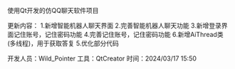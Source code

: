 使用Qt开发的仿QQ聊天软件项目

更新内容：
    1.新增智能机器人聊天界面
    2.完善智能机器人聊天功能
    3.新增登录界面记住账号，记住密码功能
    4.完善记住账号，记住密码功能
    6.新增AiThread类(多线程)，用于获取答复
    5.优化部分代码

开发人员：Wild_Pointer
工具：QtCreator 
时间：2024/03/17 15:50
